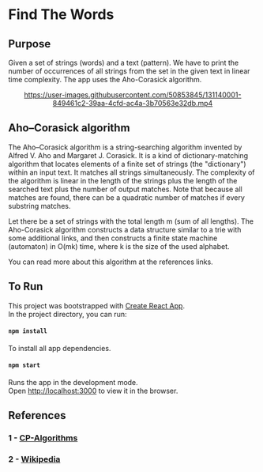 # Find The Words

## Purpose

Given a set of strings (words) and a text (pattern). We have to print the number of occurrences of all strings from the set in the given text in linear time complexity. The app uses the Aho-Corasick algorithm.

<div align="center">



https://user-images.githubusercontent.com/50853845/131140001-849461c2-39aa-4cfd-ac4a-3b70563e32db.mp4


</div>

## Aho–Corasick algorithm

The Aho–Corasick algorithm is a string-searching algorithm invented by Alfred V. Aho and Margaret J. Corasick. It is a kind of dictionary-matching algorithm that locates elements of a finite set of strings (the "dictionary") within an input text. It matches all strings simultaneously. The complexity of the algorithm is linear in the length of the strings plus the length of the searched text plus the number of output matches. Note that because all matches are found, there can be a quadratic number of matches if every substring matches.

Let there be a set of strings with the total length m (sum of all lengths). The Aho-Corasick algorithm constructs a data structure similar to a trie with some additional links, and then constructs a finite state machine (automaton) in O(mk) time, where k is the size of the used alphabet.

You can read more about this algorithm at the references links.

## To Run

This project was bootstrapped with [Create React App](https://github.com/facebook/create-react-app).\
In the project directory, you can run:

#### `npm install`

To install all app dependencies.

#### `npm start`

Runs the app in the development mode.\
Open [http://localhost:3000](http://localhost:3000) to view it in the browser.

## References

### 1 - [CP-Algorithms](https://cp-algorithms.com/string/aho_corasick.html)

### 2 - [Wikipedia](https://en.wikipedia.org/wiki/Aho%E2%80%93Corasick_algorithm)

